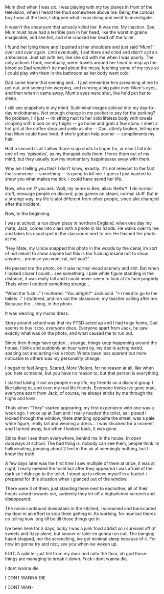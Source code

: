 Mum died when I was six. I was playing with my toy planes in front of the television, when I heard the thud somewhere above me. Being the curious boy I was at the time, I stopped what I was doing and went to investigate.

It wasn't the aneurysm that actually killed her. It was me. My inaction. See, Mum must have had a terrible pain in her head, like the worst migraine imaginable, and she fell, and she cracked her head off the toilet.

I found her lying there and I pushed at her shoulders and just said 'Mum?' over and over again. Until eventually, I sat there and cried and didn't call an ambulance. Just sat with her, like she did with me when I was poorly. The only actions I took, eventually, were: towels around her head to mop up the blood so Dad wouldn't be mad about the mess; fetching some of my toys so I could play with them in the bathroom as her body went cold.

Dad came home that evening and... I just remember him screaming at me to get out, and seeing him weeping, and running a big palm over Mum's eyes, and then when it came away, Mum's eyes were shut, like he'd put her to sleep.

I still see snapshots in my mind. Subliminal images spliced into my day-to-day melodramas. Not enough change in my pocket to pay for the parking? No problem, I'll just -- Im sitting next to her cold lifeless body with towels dripping with blood on my thighs -- go home and grab a few coins. I meet a hot girl at the coffee shop and smile as she -- Dad, utterly broken, telling me that Mum could have lived, if she'd gotten help sooner -- compliments my hair.

Half a second is all I allow those snap shots to linger for, or else I fall into one of my 'episodes', as my therapist calls them. I force them out of my mind, but they usually tow my momentary happinesses away with them.

Why am I telling you this? I don't know, exactly. It's not relevant to the fact that someone -- something -- is going to kill me. I guess I just wanted to show you what makes me tick. I could have saved her life. 

Now, who am I? you ask. Well, my name is Ben, alias: ReKwY. I do normal stuff, message people on discord, play games on steam, normal stuff. But in a strange way, my life is alot different from other people, since alot changed after the incident.

Now, to the beginning.

I was at school, a run down place in northern England, when one day my mate, Jack, comes into class with a photo in his hands. He walks over to me and takes his usual spot in the classroom next to me. He flashed the photo at me.

"Hey Mate, my Uncle snapped this photo in the woods by the canal, im sort of not meant to show anyone but this is too fucking insane not to show anyone... promise you wont rat, will you?"

He passed me the photo, on it was normal wood scenery and shit. But when I looked closer I could... see something. I pale white figure standing in the distance, it was really tall and I could never seem to look at its face properly. Thats when I noticed something strange...

"What the fuck..." I muttered. "You alright?" Jack said. "I-I need to go to the toilets..." I stuttered, and ran out the classroom, my teacher calling after me. Because the... thing, in the photo.

It was wearing my mums dress.

Story around school was that my PTSD acted up and I had to go home, Dad seems to buy it too, everyone does. Everyone apart from Jack, he saw exactly what was on the photo, and what caused me to run out.

Since then things have gotten... strange, things keep happening around the house, I blink and suddenly an hour went by, my dad is acting weird, spacing out and acting like a robot. Whats been less aparent but more noticable to others was my personality change.

I began to feel Angry, Scared, More Violent, for no reason at all, like when you hate someone, but you have no reason to, but that person is everything.

I started taking it out on people in my life, my friends on a discord group I like talking to, and even my real life friends. Everyone thinks ive gone mad, everyone apart from Jack, of course, he always sticks by me through the highs and lows.

Thats when "They" started appearing, my first experiance with one was a week ago. I woke up at 3am and I really needed the toilet, as I pissed I looked through the window, there standing opposite the street, was a pale white figure, really tall and wearing a dress... I was shocked for a moment and I turned away, but when I looked back, it was gone.

Since then I see them everywhere, behind me in the house, In open doorways at school. The bad thing is, nobody can see them, people think im hallucinating, jumping about 2 feet in the air at seemingly nothing, but I know the truth.

A few days later was the first time I saw multiple of them at once, it was at night, I really needed the toilet but after they appeared I was afraid of the dark so I didnt go to the toilet, I stood up to relieve myself in a bucket i prepared for this situation when i glanced out of the window.

There were 3 of them, just standing there next to eachother, all of their heads raised towards me, suddenly they let off a highpitched screech and disappeared.

The noise continued downstairs in the kitched, i screamed and bariccaded my door in an effort to stop them getting in. Its working, for now but theres no telling how long itll be till those things get in.

Ive been here for 3 days, lucky I was a junk food addict so i survived off of sweets and fizzy alone, but sooner or later im gonna run out. The banging hasnt stopped, nor the screeching, ive got minimal sleep because of it. For now im gonna try and rest, see you when ive woken up.

EDIT: A splinter just fell from my door and onto the floor, oh god those things are managing to break it down. Fuck i dont wanna die.

I dont wanna die

I DONT WANNA DIE

I DONT WAN-

